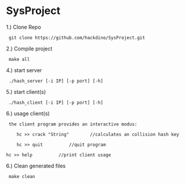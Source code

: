 # SysProject

 1.) Clone Repo
  
     git clone https://github.com/hackdino/SysProject.git

 2.) Compile project

     make all
    
 4.) start server
     
     ./hash_server [-i IP] [-p port] [-h]
     
 5.) start client(s)
 
     ./hash_client [-i IP] [-p port] [-h]

 6.) usage client(s)

     the client program provides an interactive modus:

     	hc >> crack "String" 		//calculates an collision hash key

     	hc >> quit			//quit program

	hc >> help			//print client usage

 6.) Clean generated files

     make clean
